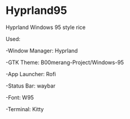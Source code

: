# Hyprland95
Hyprland Windows 95 style rice

Used:

 -Window Manager: Hyprland
 
 -GTK Theme: B00merang-Project/Windows-95
 
 -App Launcher: Rofi
 
 -Status Bar: waybar
 
 -Font: W95
 
 -Terminal: Kitty
